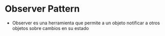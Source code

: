 # Observer Pattern
- Observer es una herramienta que permite a un objeto notificar a otros objetos sobre cambios en su estado